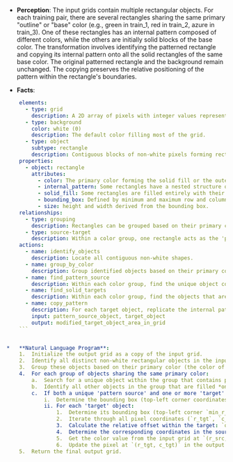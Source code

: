 *   **Perception**: The input grids contain multiple rectangular objects. For each training pair, there are several rectangles sharing the same primary "outline" or "base" color (e.g., green in train_1, red in train_2, azure in train_3). One of these rectangles has an internal pattern composed of different colors, while the others are initially solid blocks of the base color. The transformation involves identifying the patterned rectangle and copying its internal pattern onto all the solid rectangles of the same base color. The original patterned rectangle and the background remain unchanged. The copying preserves the relative positioning of the pattern within the rectangle's boundaries.

*   **Facts**:
    
```yaml
    elements:
      - type: grid
        description: A 2D array of pixels with integer values representing colors.
      - type: background
        color: white (0)
        description: The default color filling most of the grid.
      - type: object
        subtype: rectangle
        description: Contiguous blocks of non-white pixels forming rectangular shapes.
    properties:
      - object: rectangle
        attributes:
          - color: The primary color forming the solid fill or the outermost layer.
          - internal_pattern: Some rectangles have a nested structure of different colors within their bounds.
          - solid_fill: Some rectangles are filled entirely with their primary color.
          - bounding_box: Defined by minimum and maximum row and column indices.
          - size: height and width derived from the bounding box.
    relationships:
      - type: grouping
        description: Rectangles can be grouped based on their primary color.
      - type: source-target
        description: Within a color group, one rectangle acts as the 'pattern source' (contains an internal pattern), and others act as 'targets' (initially solid).
    actions:
      - name: identify_objects
        description: Locate all contiguous non-white shapes.
      - name: group_by_color
        description: Group identified objects based on their primary color.
      - name: find_pattern_source
        description: Within each color group, find the unique object containing an internal pattern (colors different from its primary color).
      - name: find_solid_targets
        description: Within each color group, find the objects that are solidly filled with the primary color.
      - name: copy_pattern
        description: For each target object, replicate the internal pattern from the corresponding source object, aligning based on relative position within their respective bounding boxes.
        input: pattern_source_object, target_object
        output: modified_target_object_area_in_grid
    ```


*   **Natural Language Program**:
    1.  Initialize the output grid as a copy of the input grid.
    2.  Identify all distinct non-white rectangular objects in the input grid.
    3.  Group these objects based on their primary color (the color of their border or solid fill).
    4.  For each group of objects sharing the same primary color:
        a.  Search for a unique object within the group that contains pixels of colors *other* than its primary color (and not white). This is the 'pattern source' object for this group.
        b.  Identify all other objects in the group that are filled *only* with the primary color. These are the 'target' objects for this group.
        c.  If both a unique 'pattern source' and one or more 'target' objects are found:
            i.  Determine the bounding box (top-left corner coordinates `min_r_src`, `min_c_src`) of the 'pattern source'.
            ii. For each 'target' object:
                1.  Determine its bounding box (top-left corner `min_r_tgt`, `min_c_tgt`).
                2.  Iterate through all pixel coordinates (`r_tgt`, `c_tgt`) within the bounds of the target object.
                3.  Calculate the relative offset within the target: `offset_r = r_tgt - min_r_tgt`, `offset_c = c_tgt - min_c_tgt`.
                4.  Determine the corresponding coordinates in the source pattern: `r_src = min_r_src + offset_r`, `c_src = min_c_src + offset_c`.
                5.  Get the color value from the input grid at `(r_src, c_src)`.
                6.  Update the pixel at `(r_tgt, c_tgt)` in the output grid with this color value.
    5.  Return the final output grid.